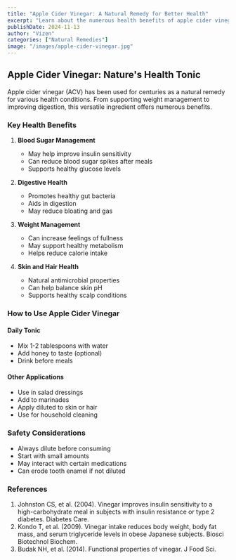 ```yaml
---
title: "Apple Cider Vinegar: A Natural Remedy for Better Health"
excerpt: "Learn about the numerous health benefits of apple cider vinegar and how to incorporate it into your daily wellness routine."
publishDate: 2024-11-13
author: "Vizen"
categories: ["Natural Remedies"]
image: "/images/apple-cider-vinegar.jpg"
---
```


## Apple Cider Vinegar: Nature's Health Tonic

Apple cider vinegar (ACV) has been used for centuries as a natural remedy for various health conditions. From supporting weight management to improving digestion, this versatile ingredient offers numerous benefits.

### Key Health Benefits

1. **Blood Sugar Management**
   - May help improve insulin sensitivity
   - Can reduce blood sugar spikes after meals
   - Supports healthy glucose levels

2. **Digestive Health**
   - Promotes healthy gut bacteria
   - Aids in digestion
   - May reduce bloating and gas

3. **Weight Management**
   - Can increase feelings of fullness
   - May support healthy metabolism
   - Helps reduce calorie intake

4. **Skin and Hair Health**
   - Natural antimicrobial properties
   - Can help balance skin pH
   - Supports healthy scalp conditions

### How to Use Apple Cider Vinegar

#### Daily Tonic
- Mix 1-2 tablespoons with water
- Add honey to taste (optional)
- Drink before meals

#### Other Applications
- Use in salad dressings
- Add to marinades
- Apply diluted to skin or hair
- Use for household cleaning

### Safety Considerations

- Always dilute before consuming
- Start with small amounts
- May interact with certain medications
- Can erode tooth enamel if not diluted

### References

1. Johnston CS, et al. (2004). Vinegar improves insulin sensitivity to a high-carbohydrate meal in subjects with insulin resistance or type 2 diabetes. Diabetes Care.
2. Kondo T, et al. (2009). Vinegar intake reduces body weight, body fat mass, and serum triglyceride levels in obese Japanese subjects. Biosci Biotechnol Biochem.
3. Budak NH, et al. (2014). Functional properties of vinegar. J Food Sci.